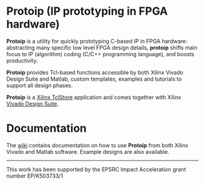 # Protoip (IP prototyping in FPGA hardware)

**Protoip** is a utility for quickly prototyping C-based IP in FPGA hardware:
abstracting many specific low level FPGA design details, **protoip** shifts main focus to IP (algorithm) coding (C/C++ programming language), and boosts productivity.

**Protoip** provides Tcl-based functions accessible by both Xilinx Vivado Design Suite and Matlab, custom templates, examples and tutorials to support all design phases.

**Protoip** is a [Xilinx TclStore](http://www.xilinx.com/products/design-tools/vivado/Tcl-store.html) application and comes together with Xilinx [Vivado Design Suite](http://www.xilinx.com/products/design-tools/vivado/index.htm).

# Documentation

The [wiki](https://github.com/asuardi/protoip/wiki/Home) contains documentation on how to use **Protoip** from both Xilinx Vivado and Matlab software. Example designs are also available. 


----------


This work has been supported by the EPSRC Impact Acceleration grant number EP/K503733/1 
